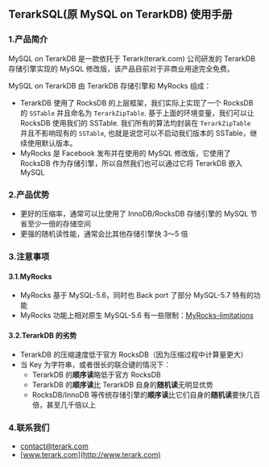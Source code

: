 ## TerarkSQL(原 MySQL on TerarkDB) 使用手册

### 1.产品简介

MySQL on TerarkDB 是一款依托于 Terark(terark.com) 公司研发的 TerarkDB 存储引擎实现的 MySQL 修改版，该产品目前对于非商业用途完全免费。

MySQL on TerarkDB 由 TerarkDB 存储引擎和 MyRocks 组成：

- TerarkDB 使用了 RocksDB 的上层框架，我们实际上实现了一个 RocksDB 的 `SSTable` 并且命名为 `TerarkZipTable`. 基于上面的环境变量，我们可以让 RocksDB 使用我们的 SSTable. 我们所有的算法均封装在 `TerarkZipTable ` 并且不影响现有的 `SSTable`, 也就是说您可以不启动我们版本的 SSTable，继续使用默认版本。
- MyRocks 是 Facebook 发布并在使用的 MySQL 修改版，它使用了 RocksDB 作为存储引擎，所以自然我们也可以通过它将 TerarkDB 嵌入 MySQL

### 2.产品优势
- 更好的压缩率，通常可以比使用了 InnoDB/RocksDB 存储引擎的 MySQL 节省至少一倍的存储空间
- 更强的随机读性能，通常会比其他存储引擎快 3～5 倍


### 3.注意事项
#### 3.1.MyRocks
- MyRocks 基于 MySQL-5.6，同时也 Back port 了部分 MySQL-5.7 特有的功能
- MyRocks 功能上相对原生 MySQL-5.6 有一些限制：[MyRocks-limitations](https://github.com/facebook/mysql-5.6/wiki/MyRocks-limitations)

#### 3.2.TerarkDB 的劣势
- TerarkDB 的压缩速度低于官方 RocksDB（因为压缩过程中计算量更大）
- 当 Key 为字符串，或者很长的联合键的情况下：
  - TerarkDB 的**顺序读**略低于官方 RocksDB
  - TerarkDB 的**顺序读**比 TerarkDB 自身的**随机读**无明显优势
  - RocksDB/InnoDB 等传统存储引擎的**顺序读**比它们自身的**随机读**要快几百倍，甚至几千倍以上

### 4.联系我们
- contact@terark.com
- [www.terark.com](http://www.terark.com)
